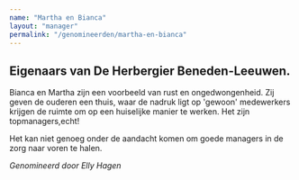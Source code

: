 ```yaml
---
name: "Martha en Bianca"
layout: "manager"
permalink: "/genomineerden/martha-en-bianca"
---
```

## Eigenaars van De Herbergier Beneden-Leeuwen.
Bianca en Martha zijn een voorbeeld van rust en ongedwongenheid. Zij geven de ouderen een thuis, waar de nadruk ligt op 'gewoon' medewerkers krijgen de ruimte om op een huiselijke manier te werken. Het zijn topmanagers,echt!

Het kan niet genoeg onder de aandacht komen om goede managers in de zorg naar voren te halen.

_Genomineerd door Elly Hagen_
